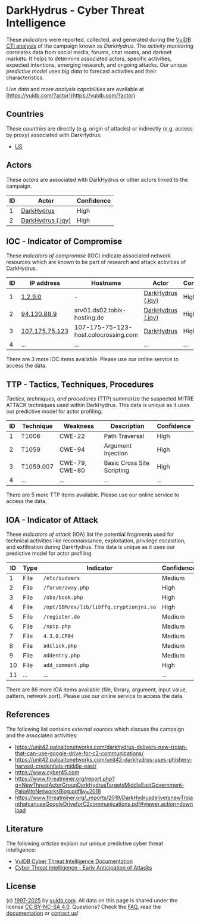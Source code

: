 # DarkHydrus - Cyber Threat Intelligence

These _indicators_ were reported, collected, and generated during the [VulDB CTI analysis](https://vuldb.com/?kb.cti) of the campaign known as _DarkHydrus_. The _activity monitoring_ correlates data from social media, forums, chat rooms, and darknet markets. It helps to determine associated actors, specific activities, expected intentions, emerging research, and ongoing attacks. Our unique _predictive model_ uses _big data_ to forecast activities and their characteristics.

_Live data_ and more _analysis capabilities_ are available at [https://vuldb.com/?actor](https://vuldb.com/?actor)

## Countries

These _countries_ are directly (e.g. origin of attacks) or indirectly (e.g. access by proxy) associated with DarkHydrus:

* [US](https://vuldb.com/?country.us)

## Actors

These _actors_ are associated with DarkHydrus or other actors linked to the campaign.

ID | Actor | Confidence
-- | ----- | ----------
1 | [DarkHydrus](https://vuldb.com/?actor.darkhydrus) | High
2 | [DarkHydrus (.iqy)](https://vuldb.com/?actor.darkhydrus_(.iqy)) | High

## IOC - Indicator of Compromise

These _indicators of compromise_ (IOC) indicate associated network resources which are known to be part of research and attack activities of DarkHydrus.

ID | IP address | Hostname | Actor | Confidence
-- | ---------- | -------- | ----- | ----------
1 | [1.2.9.0](https://vuldb.com/?ip.1.2.9.0) | - | [DarkHydrus (.iqy)](https://vuldb.com/?actor.darkhydrus_(.iqy)) | High
2 | [94.130.88.9](https://vuldb.com/?ip.94.130.88.9) | srv01.ds02.tobik-hosting.de | [DarkHydrus (.iqy)](https://vuldb.com/?actor.darkhydrus_(.iqy)) | High
3 | [107.175.75.123](https://vuldb.com/?ip.107.175.75.123) | 107-175-75-123-host.colocrossing.com | [DarkHydrus](https://vuldb.com/?actor.darkhydrus) | High
4 | ... | ... | ... | ...

There are 3 more IOC items available. Please use our online service to access the data.

## TTP - Tactics, Techniques, Procedures

_Tactics, techniques, and procedures_ (TTP) summarize the suspected MITRE ATT&CK techniques used within DarkHydrus. This data is unique as it uses our predictive model for actor profiling.

ID | Technique | Weakness | Description | Confidence
-- | --------- | -------- | ----------- | ----------
1 | T1006 | CWE-22 | Path Traversal | High
2 | T1059 | CWE-94 | Argument Injection | High
3 | T1059.007 | CWE-79, CWE-80 | Basic Cross Site Scripting | High
4 | ... | ... | ... | ...

There are 5 more TTP items available. Please use our online service to access the data.

## IOA - Indicator of Attack

These _indicators of attack_ (IOA) list the potential fragments used for technical activities like reconnaissance, exploitation, privilege escalation, and exfiltration during DarkHydrus. This data is unique as it uses our predictive model for actor profiling.

ID | Type | Indicator | Confidence
-- | ---- | --------- | ----------
1 | File | `/etc/sudoers` | Medium
2 | File | `/forum/away.php` | High
3 | File | `/obs/book.php` | High
4 | File | `/opt/IBM/es/lib/libffq.cryptionjni.so` | High
5 | File | `/register.do` | Medium
6 | File | `/spip.php` | Medium
7 | File | `4.3.0.CP04` | Medium
8 | File | `adclick.php` | Medium
9 | File | `addentry.php` | Medium
10 | File | `add_comment.php` | High
11 | ... | ... | ...

There are 86 more IOA items available (file, library, argument, input value, pattern, network port). Please use our online service to access the data.

## References

The following list contains _external sources_ which discuss the campaign and the associated activities:

* https://unit42.paloaltonetworks.com/darkhydrus-delivers-new-trojan-that-can-use-google-drive-for-c2-communications/
* https://unit42.paloaltonetworks.com/unit42-darkhydrus-uses-phishery-harvest-credentials-middle-east/
* https://www.cyber45.com
* https://www.threatminer.org/report.php?q=NewThreatActorGroupDarkHydrusTargetsMiddleEastGovernment-PaloAltoNetworksBlog.pdf&y=2018
* https://www.threatminer.org/_reports/2019/DarkHydrusdeliversnewTrojanthatcanuseGoogleDriveforC2communications.pdf#viewer.action=download

## Literature

The following _articles_ explain our unique predictive cyber threat intelligence:

* [VulDB Cyber Threat Intelligence Documentation](https://vuldb.com/?kb.cti)
* [Cyber Threat Intelligence - Early Anticipation of Attacks](https://www.scip.ch/en/?labs.20201022)

## License

(c) [1997-2025](https://vuldb.com/?kb.changelog) by [vuldb.com](https://vuldb.com/?kb.about). All data on this page is shared under the license [CC BY-NC-SA 4.0](https://creativecommons.org/licenses/by-nc-sa/4.0/). Questions? Check the [FAQ](https://vuldb.com/?kb.faq), read the [documentation](https://vuldb.com/?kb) or [contact us](https://vuldb.com/?contact)!

